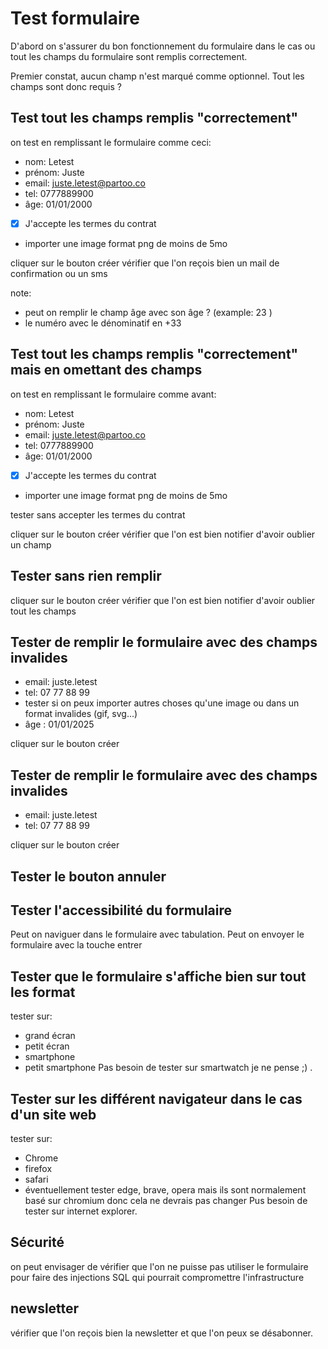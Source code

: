 # Test formulaire

D'abord on s'assurer du bon fonctionnement du formulaire dans le cas ou tout les champs du formulaire sont remplis correctement.

Premier constat, aucun champ n'est marqué comme optionnel. Tout les champs sont donc requis ?


## Test tout les champs remplis "correctement"

on test en remplissant le formulaire comme ceci:
- nom: Letest
- prénom: Juste
- email: juste.letest@partoo.co
- tel: 0777889900
- âge: 01/01/2000
- [x] J'accepte les termes du contrat
- importer une image format png de moins de 5mo

cliquer sur le bouton créer
vérifier que l'on reçois bien un mail de confirmation ou un sms

note:
- peut on remplir le champ âge avec son âge ? (example: 23 )
- le numéro avec le dénominatif en +33

## Test tout les champs remplis "correctement" mais en omettant des champs

on test en remplissant le formulaire comme avant:
- nom: Letest
- prénom: Juste
- email: juste.letest@partoo.co
- tel: 0777889900
- âge: 01/01/2000
- [x] J'accepte les termes du contrat
- importer une image format png de moins de 5mo

tester sans accepter les termes du contrat

cliquer sur le bouton créer
vérifier que l'on est bien notifier d'avoir oublier un champ

## Tester sans rien remplir

cliquer sur le bouton créer
vérifier que l'on est bien notifier d'avoir oublier tout les champs

## Tester de remplir le formulaire avec des champs invalides

- email: juste.letest
- tel: 07 77 88 99
- tester si on peux importer autres choses qu'une image ou dans un format invalides (gif, svg...)
- âge : 01/01/2025

cliquer sur le bouton créer

## Tester de remplir le formulaire avec des champs invalides

- email: juste.letest
- tel: 07 77 88 99

cliquer sur le bouton créer

## Tester le bouton annuler

## Tester l'accessibilité du formulaire

Peut on naviguer dans le formulaire avec tabulation.
Peut on envoyer le formulaire avec la touche entrer

## Tester que le formulaire s'affiche bien sur tout les format

tester sur:
- grand écran 
- petit écran
- smartphone 
- petit smartphone
Pas besoin de tester sur smartwatch je ne pense ;) .

## Tester sur les différent navigateur dans le cas d'un site web

tester sur:
- Chrome
- firefox
- safari 
- éventuellement tester edge, brave, opera mais ils sont normalement basé sur chromium donc cela ne devrais pas changer
Pus besoin de tester sur internet explorer.

## Sécurité

on peut envisager de vérifier que l'on ne puisse pas utiliser le formulaire pour faire des injections SQL qui pourrait compromettre l'infrastructure


## newsletter

vérifier que l'on reçois bien la newsletter et que l'on peux se désabonner.


